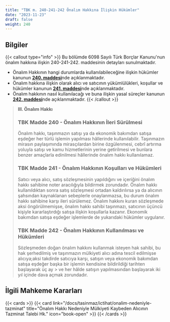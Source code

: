 ```yaml
---
title: "TBK m. 240-241-242 Önalım Hakkına İlişkin Hükümler"
date: "2023-11-23"
draft: false
weight: 240
---
```


## Bilgiler

{{< callout type="info" >}}
Bu bölümde 6098 Sayılı Türk Borçlar Kanunu'nun önalım hakkına ilişkin 240-241-242. maddesinin detayları sunulmaktadır.

- Önalım Hakkının hangi durumlarda kullanılabileceğine ilişkin hükümler kanunun [**240. maddesi**](#tbk-madde-240---önalım-hakkının-i̇leri-sürülmesi)nde açıklanmaktadır.
- Önalım hakkına ilişkin olarak alıcı ve satıcının yükümlülükleri, koşullar ve hükümler kanunun [**241. maddesi**](#tbk-madde-241---önalım-hakkının-koşulları-ve-hükümleri)nde açıklanmaktadır.
- Önalım hakkının nasıl kullanılacağı ve buna ilişkin yasal süreçler kanunun [**242. maddesi**](#tbk-madde-242---önalım-hakkının-kullanılması-ve-hükümleri)nde açıklanmaktadır.
  {{< /callout >}}

> **III. Önalım Hakkı**
>
> ### TBK Madde 240 - Önalım Hakkının İleri Sürülmesi
>
> Önalım hakkı, taşınmazın satışı ya da ekonomik bakımdan satışa eşdeğer her türlü işlemin yapılması hâllerinde kullanılabilir. Taşınmazın mirasın paylaşımında mirasçılardan birine özgülenmesi, cebrî artırma yoluyla satışı ve kamu hizmetlerinin yerine getirilmesi ve bunlara benzer amaçlarla edinilmesi hâllerinde önalım hakkı kullanılamaz.
>
> ### TBK Madde 241 - Önalım Hakkının Koşulları ve Hükümleri
>
> Satıcı veya alıcı, satış sözleşmesinin yapıldığını ve içeriğini önalım hakkı sahibine noter aracılığıyla bildirmek zorundadır. Önalım hakkı kullanıldıktan sonra satış sözleşmesi ortadan kaldırılırsa ya da alıcının şahsından kaynaklanan sebeplerle onaylanmazsa, bu durum önalım hakkı sahibine karşı ileri sürülemez. Önalım hakkını kuran sözleşmede aksi öngörülmemişse, önalım hakkı sahibi taşınmazı, satıcının üçüncü kişiyle kararlaştırdığı satışa ilişkin koşullarla kazanır. Ekonomik bakımdan satışa eşdeğer işlemlerde de yukarıdaki hükümler uygulanır.
>
> ### TBK Madde 242 - Önalım Hakkının Kullanılması ve Hükümleri
>
> Sözleşmeden doğan önalım hakkını kullanmak isteyen hak sahibi, bu hak şerhedilmiş ve taşınmazın mülkiyeti alıcı adına tescil edilmişse alıcıya;aksi takdirde satıcıya karşı, satışın veya ekonomik bakımdan satışa eşdeğer başka bir işlemin kendisine bildirildiği tarihten başlayarak üç ay > ve her hâlde satışın yapılmasından başlayarak iki yıl içinde dava açmak zorundadır.

## İlgili Mahkeme Kararları

{{< cards >}}
{{< card link="/docs/tasinmaz/ictihat/onalim-nedeniyle-tazminat" title="Önalım Hakkı Nedeniyle Mülkiyeti Kaybeden Alıcının Tazminat Talebi Hk." icon="book-open" >}}
{{< /cards >}}
